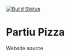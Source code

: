 [![Build Status](https://travis-ci.org/rabelloo/partiu-pizza.svg?branch=master)](https://travis-ci.org/rabelloo/partiu-pizza)

# Partiu Pizza

Website source
